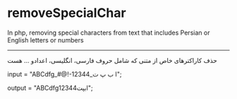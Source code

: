 # removeSpecialChar
In php, removing special characters from text that includes Persian or English letters or numbers
************************
حذف کاراکترهای خاص از متنی که شامل حروف فارسی، انگلیسی، اعدادو ... هست

input = "ABCdfg_#@!-ا ب پ ت_12344";

output = "ABCdfgابپت12344";
